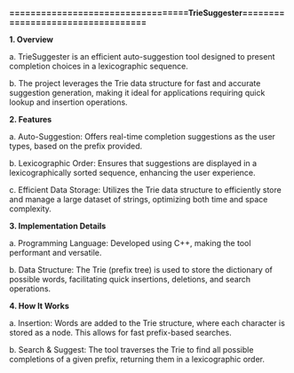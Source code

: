 **==================================TrieSuggester==================================**

**1. Overview**

a. TrieSuggester is an efficient auto-suggestion tool designed to present completion choices in a lexicographic sequence.

b. The project leverages the Trie data structure for fast and accurate suggestion generation, making it ideal for applications requiring quick lookup and insertion operations.

**2. Features**

a. Auto-Suggestion: Offers real-time completion suggestions as the user types, based on the prefix provided.

b. Lexicographic Order: Ensures that suggestions are displayed in a lexicographically sorted sequence, enhancing the user experience.

c. Efficient Data Storage: Utilizes the Trie data structure to efficiently store and manage a large dataset of strings, optimizing both time and space complexity.

**3. Implementation Details**

a. Programming Language: Developed using C++, making the tool performant and versatile.

b. Data Structure: The Trie (prefix tree) is used to store the dictionary of possible words, facilitating quick insertions, deletions, and search operations.

**4. How It Works**

a. Insertion: Words are added to the Trie structure, where each character is stored as a node. This allows for fast prefix-based searches.

b. Search & Suggest: The tool traverses the Trie to find all possible completions of a given prefix, returning them in a lexicographic order.
